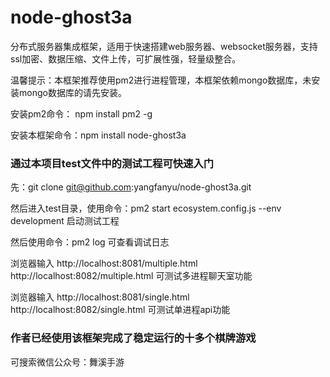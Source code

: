 # node-ghost3a

分布式服务器集成框架，适用于快速搭建web服务器、websocket服务器，支持ssl加密、数据压缩、文件上传，可扩展性强，轻量级整合。

温馨提示：本框架推荐使用pm2进行进程管理，本框架依赖mongo数据库，未安装mongo数据库的请先安装。

安装pm2命令： npm install pm2 -g

安装本框架命令：npm install node-ghost3a

### 通过本项目test文件中的测试工程可快速入门

 先：git clone git@github.com:yangfanyu/node-ghost3a.git

 然后进入test目录，使用命令：pm2 start ecosystem.config.js --env development  启动测试工程

 然后使用命令：pm2 log 可查看调试日志

 浏览器输入 http://localhost:8081/multiple.html http://localhost:8082/multiple.html 可测试多进程聊天室功能

 浏览器输入 http://localhost:8081/single.html http://localhost:8082/single.html 可测试单进程api功能

### 作者已经使用该框架完成了稳定运行的十多个棋牌游戏

 可搜索微信公众号：舞溪手游











